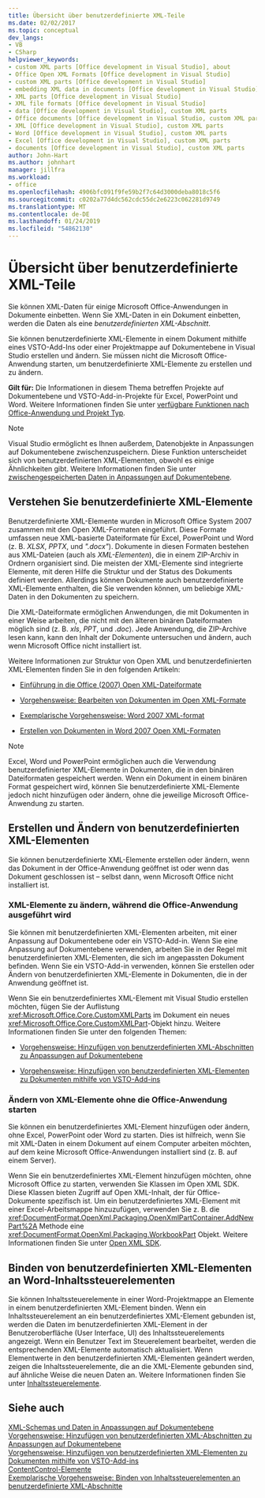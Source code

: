 ```yaml
---
title: Übersicht über benutzerdefinierte XML-Teile
ms.date: 02/02/2017
ms.topic: conceptual
dev_langs:
- VB
- CSharp
helpviewer_keywords:
- custom XML parts [Office development in Visual Studio], about
- Office Open XML Formats [Office development in Visual Studio]
- custom XML parts [Office development in Visual Studio]
- embedding XML data in documents [Office development in Visual Studio]
- XML parts [Office development in Visual Studio]
- XML file formats [Office development in Visual Studio]
- data [Office development in Visual Studio], custom XML parts
- Office documents [Office development in Visual Studio, custom XML parts
- XML [Office development in Visual Studio], custom XML parts
- Word [Office development in Visual Studio], custom XML parts
- Excel [Office development in Visual Studio], custom XML parts
- documents [Office development in Visual Studio], custom XML parts
author: John-Hart
ms.author: johnhart
manager: jillfra
ms.workload:
- office
ms.openlocfilehash: 4906bfc091f9fe59b2f7c64d3000deba8018c5f6
ms.sourcegitcommit: c0202a77d4dc562cdc55dc2e6223c062281d9749
ms.translationtype: MT
ms.contentlocale: de-DE
ms.lasthandoff: 01/24/2019
ms.locfileid: "54862130"
---
```

# <a name="custom-xml-parts-overview"></a>Übersicht über benutzerdefinierte XML-Teile
  Sie können XML-Daten für einige Microsoft Office-Anwendungen in Dokumente einbetten. Wenn Sie XML-Daten in ein Dokument einbetten, werden die Daten als eine *benutzerdefinierten XML-Abschnitt*.  
  
 Sie können benutzerdefinierte XML-Elemente in einem Dokument mithilfe eines VSTO-Add-Ins oder einer Projektmappe auf Dokumentebene in Visual Studio erstellen und ändern. Sie müssen nicht die Microsoft Office-Anwendung starten, um benutzerdefinierte XML-Elemente zu erstellen und zu ändern.  
  
 **Gilt für:** Die Informationen in diesem Thema betreffen Projekte auf Dokumentebene und VSTO-Add-in-Projekte für Excel, PowerPoint und Word. Weitere Informationen finden Sie unter [verfügbare Funktionen nach Office-Anwendung und Projekt Typ](../vsto/features-available-by-office-application-and-project-type.md).  
  
> [!NOTE]  
>  Visual Studio ermöglicht es Ihnen außerdem, Datenobjekte in Anpassungen auf Dokumentebene zwischenzuspeichern. Diese Funktion unterscheidet sich von benutzerdefinierten XML-Elementen, obwohl es einige Ähnlichkeiten gibt. Weitere Informationen finden Sie unter [zwischengespeicherten Daten in Anpassungen auf Dokumentebene](../vsto/cached-data-in-document-level-customizations.md).  
  
## <a name="understand-custom-xml-parts"></a>Verstehen Sie benutzerdefinierte XML-Elemente  
 Benutzerdefinierte XML-Elemente wurden in Microsoft Office System 2007 zusammen mit den Open XML-Formaten eingeführt. Diese Formate umfassen neue XML-basierte Dateiformate für Excel, PowerPoint und Word (z. B. *XLSX*, *PPTX*, und *".docx"*). Dokumente in diesen Formaten bestehen aus XML-Dateien (auch als *XML-Elementen*), die in einem ZIP-Archiv in Ordnern organisiert sind. Die meisten der XML-Elemente sind integrierte Elemente, mit deren Hilfe die Struktur und der Status des Dokuments definiert werden. Allerdings können Dokumente auch benutzerdefinierte XML-Elemente enthalten, die Sie verwenden können, um beliebige XML-Daten in den Dokumenten zu speichern.  
  
 Die XML-Dateiformate ermöglichen Anwendungen, die mit Dokumenten in einer Weise arbeiten, die nicht mit den älteren binären Dateiformaten möglich sind (z. B. *xls*, *PPT*, und *.doc*). Jede Anwendung, die ZIP-Archive lesen kann, kann den Inhalt der Dokumente untersuchen und ändern, auch wenn Microsoft Office nicht installiert ist.  
  
 Weitere Informationen zur Struktur von Open XML und benutzerdefinierten XML-Elementen finden Sie in den folgenden Artikeln:  
  
-   [Einführung in die Office (2007) Open XML-Dateiformate](/previous-versions/office/developer/office-2007/aa338205(v=office.12))  
  
-   [Vorgehensweise: Bearbeiten von Dokumenten im Open XML-Formate](/previous-versions/office/developer/office-2007/aa982683(v=office.12))  
  
-   [Exemplarische Vorgehensweise: Word 2007 XML-format](/previous-versions/office/developer/office-2007/bb266220(v=office.12))  
  
-   [Erstellen von Dokumenten in Word 2007 Open XML-Formaten](/previous-versions/office/developer/office-2007/bb264572(v=office.12))  
  
> [!NOTE]  
>  Excel, Word und PowerPoint ermöglichen auch die Verwendung benutzerdefinierter XML-Elemente in Dokumenten, die in den binären Dateiformaten gespeichert werden. Wenn ein Dokument in einem binären Format gespeichert wird, können Sie benutzerdefinierte XML-Elemente jedoch nicht hinzufügen oder ändern, ohne die jeweilige Microsoft Office-Anwendung zu starten.  
  
## <a name="create-and-modify-custom-xml-parts"></a>Erstellen und Ändern von benutzerdefinierten XML-Elementen  
 Sie können benutzerdefinierte XML-Elemente erstellen oder ändern, wenn das Dokument in der Office-Anwendung geöffnet ist oder wenn das Dokument geschlossen ist – selbst dann, wenn Microsoft Office nicht installiert ist.  
  
### <a name="modify-xml-parts-while-the-office-application-is-running"></a>XML-Elemente zu ändern, während die Office-Anwendung ausgeführt wird  
 Sie können mit benutzerdefinierten XML-Elementen arbeiten, mit einer Anpassung auf Dokumentebene oder ein VSTO-Add-in. Wenn Sie eine Anpassung auf Dokumentebene verwenden, arbeiten Sie in der Regel mit benutzerdefinierten XML-Elementen, die sich im angepassten Dokument befinden. Wenn Sie ein VSTO-Add-in verwenden, können Sie erstellen oder Ändern von benutzerdefinierten XML-Elemente in Dokumenten, die in der Anwendung geöffnet ist.  
  
 Wenn Sie ein benutzerdefiniertes XML-Element mit Visual Studio erstellen möchten, fügen Sie der Auflistung  <xref:Microsoft.Office.Core.CustomXMLParts> im Dokument ein neues <xref:Microsoft.Office.Core.CustomXMLPart>-Objekt hinzu. Weitere Informationen finden Sie unter den folgenden Themen:  
  
-   [Vorgehensweise: Hinzufügen von benutzerdefinierten XML-Abschnitten zu Anpassungen auf Dokumentebene](../vsto/how-to-add-custom-xml-parts-to-document-level-customizations.md)  
  
-   [Vorgehensweise: Hinzufügen von benutzerdefinierten XML-Elementen zu Dokumenten mithilfe von VSTO-Add-ins](../vsto/how-to-add-custom-xml-parts-to-documents-by-using-vsto-add-ins.md)  
  
### <a name="modify-xml-parts-without-starting-the-office-application"></a>Ändern von XML-Elemente ohne die Office-Anwendung starten  
 Sie können ein benutzerdefiniertes XML-Element hinzufügen oder ändern, ohne Excel, PowerPoint oder Word zu starten. Dies ist hilfreich, wenn Sie mit XML-Daten in einem Dokument auf einem Computer arbeiten möchten, auf dem keine Microsoft Office-Anwendungen installiert sind (z. B. auf einem Server).  
  
 Wenn Sie ein benutzerdefiniertes XML-Element hinzufügen möchten, ohne Microsoft Office zu starten, verwenden Sie Klassen im Open XML SDK. Diese Klassen bieten Zugriff auf Open XML-Inhalt, der für Office-Dokumente spezifisch ist. Um ein benutzerdefiniertes XML-Element mit einer Excel-Arbeitsmappe hinzuzufügen, verwenden Sie z. B. die <xref:DocumentFormat.OpenXml.Packaging.OpenXmlPartContainer.AddNewPart%2A> Methode eine <xref:DocumentFormat.OpenXml.Packaging.WorkbookPart> Objekt. Weitere Informationen finden Sie unter [Open XML SDK](/office/open-xml/open-xml-sdk).  
  
## <a name="bind-custom-xml-parts-to-word-content-controls"></a>Binden von benutzerdefinierten XML-Elementen an Word-Inhaltssteuerelementen  
 Sie können Inhaltssteuerelemente in einer Word-Projektmappe an Elemente in einem benutzerdefinierten XML-Element binden. Wenn ein Inhaltssteuerelement an ein benutzerdefiniertes XML-Element gebunden ist, werden die Daten im benutzerdefinierten XML-Element in der Benutzeroberfläche (User Interface, UI) des Inhaltssteuerelements angezeigt. Wenn ein Benutzer Text im Steuerelement bearbeitet, werden die entsprechenden XML-Elemente automatisch aktualisiert. Wenn Elementwerte in den benutzerdefinierten XML-Elementen geändert werden, zeigen die Inhaltssteuerelemente, die an die XML-Elemente gebunden sind, auf ähnliche Weise die neuen Daten an. Weitere Informationen finden Sie unter [Inhaltssteuerelemente](../vsto/content-controls.md).  
  
## <a name="see-also"></a>Siehe auch  
 [XML-Schemas und Daten in Anpassungen auf Dokumentebene](../vsto/xml-schemas-and-data-in-document-level-customizations.md)   
 [Vorgehensweise: Hinzufügen von benutzerdefinierten XML-Abschnitten zu Anpassungen auf Dokumentebene](../vsto/how-to-add-custom-xml-parts-to-document-level-customizations.md)   
 [Vorgehensweise: Hinzufügen von benutzerdefinierten XML-Elementen zu Dokumenten mithilfe von VSTO-Add-ins](../vsto/how-to-add-custom-xml-parts-to-documents-by-using-vsto-add-ins.md)   
 [ContentControl-Elemente](../vsto/content-controls.md)   
 [Exemplarische Vorgehensweise: Binden von Inhaltssteuerelementen an benutzerdefinierte XML-Abschnitte](../vsto/walkthrough-binding-content-controls-to-custom-xml-parts.md)  
